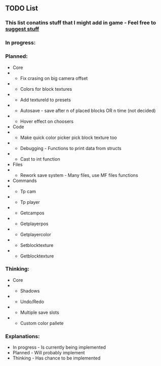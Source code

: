 ## TODO List
### This list conatins stuff that I might add in game - Feel free to [suggest stuff](https://github.com/Mikicrepstudios/Random-SDL-Game/blob/master/CONTRIBUTING.md)

### In progress:

### Planned:
- Core
- - Fix crasing on big camera offset
- - Colors for block textures
- - Add textureId to presets
- - Autosave - save after n of placed blocks OR n time (not decided)
- - Hover effect on choosers
- Code
- - Make quick color picker pick block texture too
- - Debugging - Functions to print data from structs
- - Cast to int function
- Files
- - Rework save system - Many files, use MF files functions
- Commands
- - Tp cam
- - Tp player
- - Getcampos
- - Getplayerpos
- - Getplayercolor
- - Setblocktexture
- - Getblocktexture

### Thinking:
- Core
- - Shadows
- - Undo/Redo
- - Multiple save slots
- - Custom color pallete

### Explanations:
- In progress - Is currently being implemented
- Planned     - Will probably implement
- Thinking    - Has chance to be implemented
